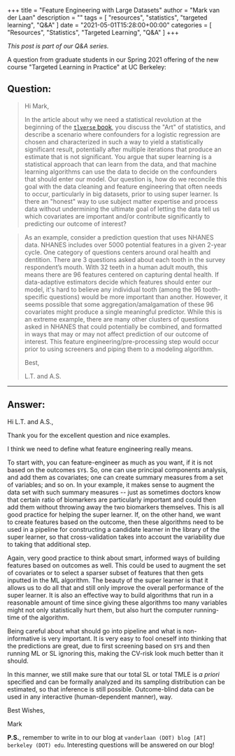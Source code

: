 +++
title = "Feature Engineering with Large Datasets"
author = "Mark van der Laan"
description = ""
tags = [
    "resources",
    "statistics",
    "targeted learning",
    "Q&A"
]
date = "2021-05-01T15:28:00+00:00"
categories = [
    "Resources",
    "Statistics",
    "Targeted Learning",
    "Q&A"
]
+++

_This post is part of our Q&A series._

A question from graduate students in our Spring 2021 offering of the new course
"Targeted Learning in Practice" at UC Berkeley:

## Question:

> Hi Mark,
>
> In the article about why we need a statistical revolution at the beginning of
> the [`tlverse` book](https://tlverse.org/tlverse-handbook/), you discuss the
> "Art" of statistics, and describe a scenario where confounders for a logistic
> regression are chosen and characterized in such a way to yield a statistically
> significant result, potentially after multiple iterations that produce an
> estimate that is not significant. You argue that super learning is
> a statistical approach that can learn from the data, and that machine learning
> algorithms can use the data to decide on the confounders that should enter our
> model. Our question is, how do we reconcile this goal with the data cleaning
> and feature engineering that often needs to occur, particularly in big
> datasets, prior to using super learner. Is there an "honest" way to use
> subject matter expertise and process data without undermining the ultimate
> goal of letting the data tell us which covariates are important and/or
> contribute significantly to predicting our outcome of interest?

> As an example, consider a prediction question that uses NHANES data. NHANES
> includes over 5000 potential features in a given 2-year cycle. One category of
> questions centers around oral health and dentition. There are 3 questions
> asked about each tooth in the survey respondent’s mouth. With 32 teeth in
> a human adult mouth, this means there are 96 features centered on capturing
> dental health. If data-adaptive estimators decide which features should enter
> our model, it's hard to believe any individual tooth (among the 96
> tooth-specific questions) would be more important than another. However, it
> seems possible that some aggregation/amalgamation of these 96 covariates might
> produce a single meaningful predictor. While this is an extreme example, there
> are many other clusters of questions asked in NHANES that could potentially be
> combined, and formatted in ways that may or may not affect prediction of our
> outcome of interest. This feature engineering/pre-processing step would occur
> prior to using screeners and piping them to a modeling algorithm.
>
> Best,
>
> L.T. and A.S.

---

## Answer:

Hi L.T. and A.S.,

Thank you for the excellent question and nice examples.

I think we need to define what feature engineering really means.

To start with, you can feature-engineer as much as you want, if it is not based
on the outcomes `$Y$`. So, one can use principal components analysis, and add
them as covariates; one can create summary measures from a set of variables; and
so on. In your example, it makes sense to augment the data set with such summary
measures -- just as sometimes doctors know that certain ratio of biomarkers are
particularly important and could then add them without throwing away the two
biomarkers themselves. This is all good practice for helping the super learner.
If, on the other hand, we want to create features based on the outcome, then
these algorithms need to be used in a pipeline for constructing a candidate
learner in the library of the super learner, so that cross-validation takes into
account the variability due to taking that additional step.

Again, very good practice to think about smart, informed ways of building
features based on outcomes as well. This could be used to augment the set of
covariates or to select a sparser subset of features that then gets inputted in
the ML algorithm. The beauty of the super learner is that it allows us to do all
that and still only improve the overall performance of the super learner. It is
also an effective way to build algorithms that run in a reasonable amount of
time since giving these algorithms too many variables might not only
statistically hurt them, but also hurt the computer running-time of the
algorithm.

Being careful about what should go into pipeline and what is non-informative is
very important. It is very easy to fool oneself into thinking that the
predictions are great, due to first screening based on `$Y$` and then running ML
or SL ignoring this, making the CV-risk look much better than it should.

In this manner, we still make sure that our total SL or total TMLE is _a priori_
specified and can be formally analyzed and its sampling distribution can be
estimated, so that inference is still possible. Outcome-blind data can be used
in any interactive (human-dependent manner), way.

Best Wishes,

Mark

__P.S.__, remember to write in to our blog at `vanderlaan (DOT) blog [AT]
berkeley (DOT) edu`. Interesting questions will be answered on our blog!